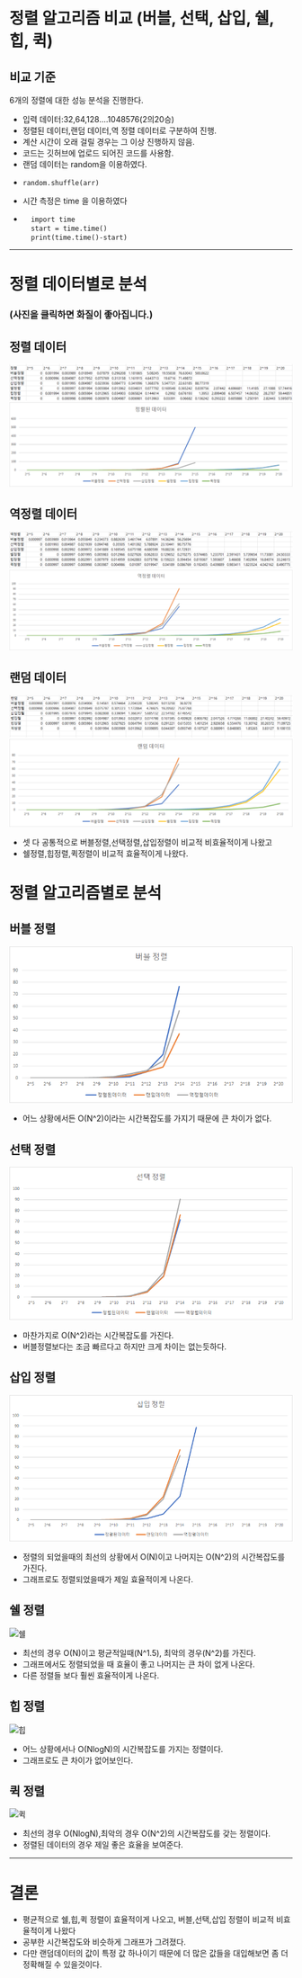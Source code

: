 # 정렬 알고리즘 비교 (버블, 선택, 삽입, 쉘, 힙, 퀵)

## 비교 기준

6개의 정렬에 대한 성능 분석을 진행한다.
- 입력 데이터:32,64,128....1048576(2의20승)
- 정렬된 데이터,랜덤 데이터,역 정렬 데이터로 구분하여 진행.
- 계산 시간이 오래 걸릴 경우는 그 이상 진행하지 않음.
- 코드는 깃허브에 업로드 되어진 코드를 사용함.
- 랜덤 데이터는 random을 이용하였다.
- ``` 
  random.shuffle(arr)
- 시간 측정은 time 을 이용하였다
- ``` 
    import time
    start = time.time()
    print(time.time()-start)
---
# 정렬 데이터별로 분석
### (사진을 클릭하면 화질이 좋아집니다.)

## 정렬 데이터 
![정렬값](.img/정렬값.png)
![정렬](.img/정렬.png)


## 역정렬 데이터
![역정렬값](.img/역정렬값.png)
![역정렬](.img/역정렬.png)

## 랜덤 데이터
![랜덤값](.img/랜덤값.png)
![랜덤](.img/랜덤.png)

- 셋 다 공통적으로 버블정렬,선택정렬,삽입정렬이 비교적 비효율적이게 나왔고
- 쉘정렬,힙정렬,퀵정렬이 비교적 효율적이게 나왔다.

# 정렬 알고리즘별로 분석

## 버블 정렬
![버블](.img/버블.png)
- 어느 상황에서든 O(N^2)이라는 시간복잡도를 가지기 때문에 큰 차이가 없다.


## 선택 정렬
![선택](.img/선택.png)
- 마찬가지로 O(N^2)라는 시간복잡도를 가진다. 
- 버블정렬보다는 조금 빠르다고 하지만 크게 차이는 없는듯하다.

## 삽입 정렬
![삽입](.img/삽입.png)
- 정렬의 되었을때의 최선의 상황에서 O(N)이고 나머지는 O(N^2)의 시간복잡도를 가진다.
- 그래프로도 정렬되었을때가 제일 효율적이게 나온다.

## 쉘 정렬
![쉘](.img/쉘.png)
- 최선의 경우 O(N)이고 평균적일때(N^1.5), 최악의 경우(N^2)를 가진다.
- 그래프에서도 정렬되었을 때 효율이 좋고 나머지는 큰 차이 없게 나온다.
- 다른 정렬들 보다 훨씬 효율적이게 나온다.

## 힙 정렬
![힙](.img/힙.png)
- 어느 상황에서나 O(NlogN)의 시간복잡도를 가지는 정렬이다.
- 그래프로도 큰 차이가 없어보인다.
## 퀵 정렬
![퀵](.img/퀵.png)
- 최선의 경우 O(NlogN),최악의 경우 O(N^2)의 시간복잡도를 갖는 정렬이다.
- 정렬된 데이터의 경우 제일 좋은 효율을 보여준다. 

---
# 결론
- 평균적으로 쉘,힙,퀵 정렬이 효율적이게 나오고, 버블,선택,삽입 정렬이 비교적 비효율적이게 나왔다
- 공부한 시간복잡도와 비슷하게 그래프가 그려졌다. 
- 다만 랜덤데이터의 값이 특정 값 하나이기 때문에 더 많은 값들을 대입해보면 좀 더 정확해질 수 있을것이다.